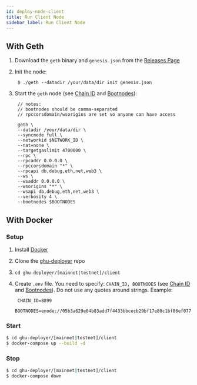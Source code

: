 ```yaml
---
id: deploy-node-client
title: Run Client Node
sidebar_label: Run Client Node
---
```


## With Geth
1. Download the `geth` binary and `genesis.json` from the [Releases Page](https://github.com/ghuchain/go-ghuchain/releases)
2. Init the node:

        $ ./geth --datadir /your/data/dir init genesis.json

3. Start the `geth` node (see [Chain ID](deploy-node-metadata.md#chain-id) and [Bootnodes](deploy-node-metadata.md#bootnodes)):
        
        // notes:
        // bootnodes should be comma-separated
        // rpccorsdomain/wsorigins are set so anyone can have access

        geth \
        --datadir /your/data/dir \
        --syncmode full \
        --networkid $NETWORK_ID \
        --nat=none \
        --targetgaslimit 4700000 \
        --rpc \
        --rpcaddr 0.0.0.0 \
        --rpccorsdomain "*" \
        --rpcapi db,debug,eth,net,web3 \
        --ws \
        --wsaddr 0.0.0.0 \
        --wsorigins "*" \
        --wsapi db,debug,eth,net,web3 \
        --verbosity 4 \
        --bootnodes $BOOTNODES

## With Docker
### Setup
1. Install [Docker](https://docs.docker.com/)
2. Clone the [ghu-deployer](https://github.com/ghuchain/ghu-deployer) repo
3. `cd ghu-deployer/[mainnet|testnet]/client`
4. Create `.env` file. You need to specify: `CHAIN_ID, BOOTNODES` (see [Chain ID](deploy-node-metadata.md#chain-id) and [Bootnodes](deploy-node-metadata.md#bootnodes)). Do not use any quotes around strings. Example:

        CHAIN_ID=8899
        BOOTNODES=enode://05b3a629e04b83add7f4433bbcecb29bf17e80c1bf86ef077ee58b3cb6355c80b1e619fabec10c5a2fd62ec86ca964e316765522ba7e6910a953d7696b9c2f9b@54.65.41.216:30301,enode://a7234e1d40afea7fd54cede92fd8315ed6814c9c596fcf5a2447443e48e1b2801e92db6e0803451f763a6c8e70297b628e2a1fa0689547d442d2986cc5e9fd58@54.176.185.116:30301

### Start
```bash
$ cd ghu-deployer/[mainnet|testnet]/client
$ docker-compose up --build -d
```

### Stop
```bash
$ cd ghu-deployer/[mainnet|testnet]/client
$ docker-compose down
```
